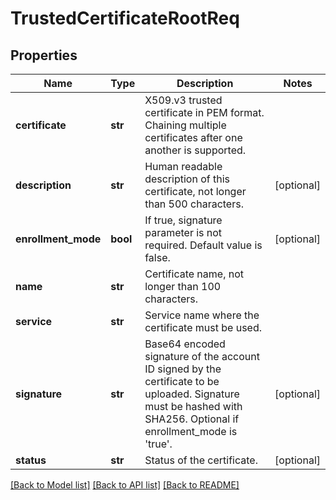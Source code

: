 # TrustedCertificateRootReq

## Properties
Name | Type | Description | Notes
------------ | ------------- | ------------- | -------------
**certificate** | **str** | X509.v3 trusted certificate in PEM format. Chaining multiple certificates after one another is supported. | 
**description** | **str** | Human readable description of this certificate, not longer than 500 characters. | [optional] 
**enrollment_mode** | **bool** | If true, signature parameter is not required. Default value is false. | [optional] 
**name** | **str** | Certificate name, not longer than 100 characters. | 
**service** | **str** | Service name where the certificate must be used. | 
**signature** | **str** | Base64 encoded signature of the account ID signed by the certificate to be uploaded. Signature must be hashed with SHA256. Optional if enrollment_mode is &#39;true&#39;. | [optional] 
**status** | **str** | Status of the certificate. | [optional] 

[[Back to Model list]](../README.md#documentation-for-models) [[Back to API list]](../README.md#documentation-for-api-endpoints) [[Back to README]](../README.md)


